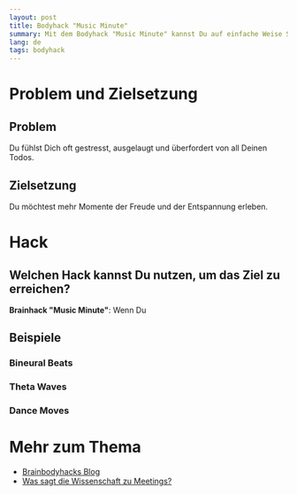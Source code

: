 ```yaml
---
layout: post
title: Bodyhack "Music Minute"
summary: Mit dem Bodyhack "Music Minute" kannst Du auf einfache Weise Stress abschütteln und dabei auch noch Spaß haben.
lang: de
tags: bodyhack
---
```


# Problem und Zielsetzung

## Problem
Du fühlst Dich oft gestresst, ausgelaugt und überfordert von all Deinen Todos.

## Zielsetzung
Du möchtest mehr Momente der Freude und der Entspannung erleben.

# Hack

## Welchen Hack kannst Du nutzen, um das Ziel zu erreichen?
**Brainhack "Music Minute"**:
Wenn Du 

## Beispiele

### Bineural Beats


### Theta Waves


### Dance Moves


# Mehr zum Thema
- [Brainbodyhacks Blog](/blog/)
- [Was sagt die Wissenschaft zu Meetings?](https://www.betterwork.uni-hamburg.de/podcasts/was-sagt-wissenschaft-zu-meetings.html)
